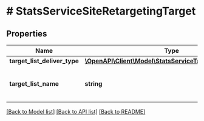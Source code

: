 # # StatsServiceSiteRetargetingTarget

## Properties

Name | Type | Description | Notes
------------ | ------------- | ------------- | -------------
**target_list_deliver_type** | [**\OpenAPI\Client\Model\StatsServiceTargetListDeliverType**](StatsServiceTargetListDeliverType.md) |  | [optional]
**target_list_name** | **string** | &lt;div lang&#x3D;\&quot;ja\&quot;&gt;ターゲットリスト名&lt;/div&gt; &lt;div lang&#x3D;\&quot;en\&quot;&gt;Target list name&lt;/div&gt; | [optional]

[[Back to Model list]](../../README.md#models) [[Back to API list]](../../README.md#endpoints) [[Back to README]](../../README.md)
